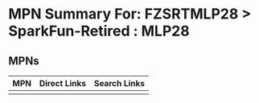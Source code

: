



# MPN Summary For: FZSRTMLP28 > SparkFun-Retired : MLP28

## MPNs
  

|MPN|Direct Links|Search Links|
| :--- | :--- | :--- |
||||
